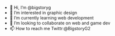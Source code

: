 - 👋 Hi, I’m @bigstoryg
- 👀 I’m interested in graphic design
- 🌱 I’m currently learning web development
- 💞️ I’m looking to collaborate on web and game dev
- 📫 How to reach me Twittr:@BigstoryG2
                      

<!---
bigstoryg/bigstoryg is a ✨ special ✨ repository because its `README.md` (this file) appears on your GitHub profile.
You can click the Preview link to take a look at your changes.
--->
